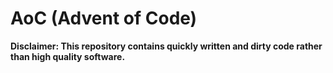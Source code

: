 # AoC (Advent of Code)

**Disclaimer: This repository contains quickly written and dirty code rather than high quality software.**
